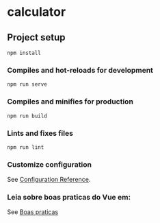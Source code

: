 # calculator

## Project setup
```
npm install
```

### Compiles and hot-reloads for development
```
npm run serve
```

### Compiles and minifies for production
```
npm run build
```

### Lints and fixes files
```
npm run lint
```

### Customize configuration
See [Configuration Reference](https://cli.vuejs.org/config/).


### Leia sobre boas praticas do Vue em:
See [Boas praticas](https://v2-vuejs-org.translate.goog/v2/style-guide/?redirect=true&_x_tr_sl=auto&_x_tr_tl=pt&_x_tr_hl=pt-BR&_x_tr_pto=wapp)
